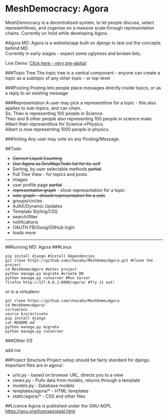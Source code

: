 MeshDemocracy: Agora
==============================
MeshDemocracy is a decentralised system, to let people discuss, select representitives, and organise on a massive scale through representation chains. Currently on hold while developing Agora.

#Agora
MD: Agora is a website/app built on django to test out the  concepts behind MD.  
Currently in early stages - expect some uglyness and broken bits.  

Live Demo: [Click here - very pre-alpha!](http://meshdemocracy.org/)

###Topic Tree
The topic tree is a central component - anyone can create a topic as a subtopic of any other topic - or top-level

###Posting
Posting lets people place messages directly inside topics, or as a reply to an existing message

###Representation
A user may pick a representitive for a topic - this also applies to sub-topics, and can chain.  
So, Theo is representing 100 people in Science.  
Theo and 9 other people also representing 100 people in science make Albert their representitive for Science->Physics.  
Albert is now representing 1000 people in physics.

###Voting
Any user may vote on any Posting/Message.

##Todo
- ~~Correct Liquid Counting~~
- ~~Use Agora as DevMap/Todo list for its-self~~
- Sorting, by user selectable methods ~~partial~~
- Full Tree View - for topics and posts
- images
- user profile page ~~partial~~
- ~~representation graph~~ - show representation for a topic
- ~~vote graph - should representation for a vote~~
- groups/circles
- AJAX/Dynamic Updates
- Template Styling/CSS
- search/filter
- notifications
- OAUTH FB/Goog/GitHub login
- loads more

----------------------------
##Running MD: Agora
###Linux

    pip install django #Install Dependencies
    git clone https://github.com/chozabu/MeshDemocAgora.git #Clone the project
    cd MeshDemocAgora #enter project
    python manage.py migrate #create DB
    python manage.py runserver #Run Server
    firefox http://127.0.0.1:8000/agora/ #Try it out!
    
or in a virtualenv

    git clone https://github.com/chozabu/MeshDemocAgora
    cd MeshDemocAgora/
    virtualenv .
    source bin/activate
    pip install django
    cat README.md 
    python manage.py migrate
    python manage.py runserver

###Other OS

add me


##Project Structure
Project setup should be fairly standard for django.
Important files are in agora/:  
- urls.py - based on browser URL, directs you to a view
- views.py - Pulls data from models, returns through a template
- models.py - Database models
- templates/agora/* - HTML templates
- static/agora/* - CSS and other files

##Licence
Agora is published under the GNU AGPL  
https://gnu.org/licenses/agpl.html  
